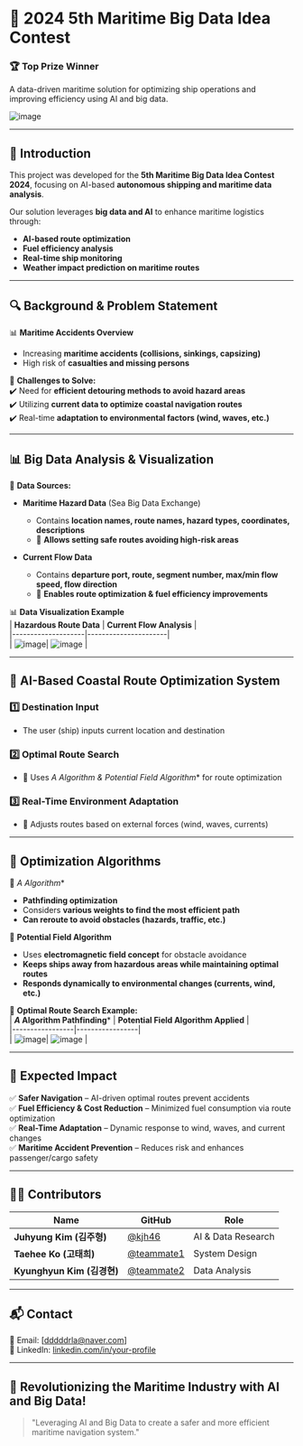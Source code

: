 # 🚢 2024 5th Maritime Big Data Idea Contest  

### 🏆 **Top Prize Winner**  

A data-driven maritime solution for optimizing ship operations and improving efficiency using AI and big data.  

![image](https://github.com/user-attachments/assets/04e0281a-9eb5-47c0-a520-d1a8039d7e14)


---

## 🌊 Introduction  
This project was developed for the **5th Maritime Big Data Idea Contest 2024**, focusing on AI-based **autonomous shipping and maritime data analysis**.  

Our solution leverages **big data and AI** to enhance maritime logistics through:
- **AI-based route optimization**
- **Fuel efficiency analysis**
- **Real-time ship monitoring**
- **Weather impact prediction on maritime routes**  

---

## 🔍 Background & Problem Statement  
📊 **Maritime Accidents Overview**  
- Increasing **maritime accidents (collisions, sinkings, capsizing)**  
- High risk of **casualties and missing persons**  

📌 **Challenges to Solve:**  
✔️ Need for **efficient detouring methods to avoid hazard areas**  
✔️ Utilizing **current data to optimize coastal navigation routes**  
✔️ Real-time **adaptation to environmental factors (wind, waves, etc.)**  

---

## 📊 Big Data Analysis & Visualization  
🔹 **Data Sources:**  
- **Maritime Hazard Data** (Sea Big Data Exchange)  
  - Contains **location names, route names, hazard types, coordinates, descriptions**  
  - 📌 **Allows setting safe routes avoiding high-risk areas**  

- **Current Flow Data**  
  - Contains **departure port, route, segment number, max/min flow speed, flow direction**  
  - 📌 **Enables route optimization & fuel efficiency improvements**  

📊 **Data Visualization Example**  
| **Hazardous Route Data** | **Current Flow Analysis** |  
|--------------------|----------------------|  
| ![image](https://github.com/user-attachments/assets/75534f52-42c1-450e-a9ed-ccf8f23ad224)| ![image](https://github.com/user-attachments/assets/42b64a22-774d-4d96-85f3-39ba5447d0fd)
 |  

---

## 🚀 AI-Based Coastal Route Optimization System  
### **1️⃣ Destination Input**  
- The user (ship) inputs current location and destination  

### **2️⃣ Optimal Route Search**  
- 📌 Uses **A* Algorithm & Potential Field Algorithm** for route optimization  

### **3️⃣ Real-Time Environment Adaptation**  
- 📌 Adjusts routes based on external forces (wind, waves, currents)  

---

## 🧠 Optimization Algorithms  
🔹 **A* Algorithm**  
- **Pathfinding optimization**  
- Considers **various weights to find the most efficient path**  
- **Can reroute to avoid obstacles (hazards, traffic, etc.)**  

🔹 **Potential Field Algorithm**  
- Uses **electromagnetic field concept** for obstacle avoidance  
- **Keeps ships away from hazardous areas while maintaining optimal routes**  
- **Responds dynamically to environmental changes (currents, wind, etc.)**  

📌 **Optimal Route Search Example:**  
| ***A* Algorithm Pathfinding*** | **Potential Field Algorithm Applied** |  
|-----------------|-----------------|  
| ![image](https://github.com/user-attachments/assets/11f073b2-2c39-4e51-ba22-3fd3f6ce74a0)| ![image](https://github.com/user-attachments/assets/5419a587-6066-4a50-a773-6a1d79e1fc45)
 |  

---

## 🌊 Expected Impact  
✅ **Safer Navigation** – AI-driven optimal routes prevent accidents  
✅ **Fuel Efficiency & Cost Reduction** – Minimized fuel consumption via route optimization  
✅ **Real-Time Adaptation** – Dynamic response to wind, waves, and current changes  
✅ **Maritime Accident Prevention** – Reduces risk and enhances passenger/cargo safety  

---

## 👨‍💻 Contributors  
| Name | GitHub | Role |  
|------|--------|------|  
| **Juhyung Kim (김주형)** | [@kjh46](https://github.com/kjh46) | AI & Data Research |  
| **Taehee Ko (고태희)** | [@teammate1](https://github.com/teammate1) | System Design |  
| **Kyunghyun Kim (김경현)** | [@teammate2](https://github.com/teammate2) | Data Analysis |  

---

## 📬 Contact  
📧 Email: [dddddrla@naver.com]  
🔗 LinkedIn: [linkedin.com/in/your-profile](https://linkedin.com/in/your-profile)  

---

## 🚀 Revolutionizing the Maritime Industry with AI and Big Data!  
> "Leveraging AI and Big Data to create a safer and more efficient maritime navigation system."
